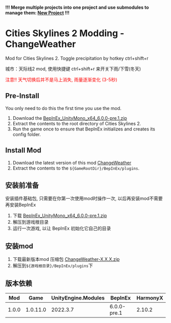 **!!! Merge multiple projects into one project and use submodules to manage them: [New Project](https://github.com/pangliang/Cities-Skyline2-Mods) !!!**

# Cities Skylines 2 Modding - ChangeWeather
Mod for Cities Skylines 2. Toggle precipitation by hotkey ctrl+shift+r

城市：天际线2 mod, 使用快捷键 ctrl+shift+r 来开关下雨/下雪(冬天)

<font color='red'>注意!! 天气切换后并不是马上消失, 雨量逐渐变化 (3-5秒)</font>

## Pre-Install
You only need to do this the first time you use the mod.
1. Download the [BepInEx_UnityMono_x64_6.0.0-pre.1.zip
](https://github.com/BepInEx/BepInEx/releases/tag/v6.0.0-pre.1)
2. Extract the contents to the root directory of Cities Skylines 2.
3. Run the game once to ensure that BepInEx initializes and creates its config folder.

## Install Mod
1. Download the latest version of this mod [ChangeWeather](https://github.com/pangliang/Cities2-Mod-ChangeWeather/releases)
2. Extract the contents to the `${GameRootDir}/BepInEx/plugins`.

## 安装前准备
安装插件基础包, 只需要在你第一次使用mod时操作一次, 以后再安装mod不需要再安装BepInEx
1. 下载 [BepInEx_UnityMono_x64_6.0.0-pre.1.zip](https://github.com/BepInEx/BepInEx/releases/tag/v6.0.0-pre.1)
2. 解压到游戏根目录
3. 运行一次游戏, 以让 BepInEx 初始化它自己的目录

## 安装mod
1. 下载最新版本mod 压缩包 [ChangeWeather-X.X.X.zip](https://github.com/pangliang/Cities2-Mod-ChangeWeather/releases)
2. 解压到`${游戏根目录}/BepInEx/plugins`下

## 版本依赖
| Mod      | Game       | UnityEngine.Modules   | BepInEx       | HarmonyX  |
| -------- | -------    | -------               | -------       | -------   |
| 1.0.0    | 1.0.11.0   | 2022.3.7              | 6.0.0-pre.1   | 2.10.2    |
